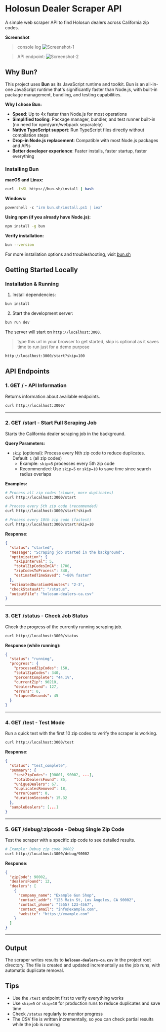 # Holosun Dealer Scraper API

A simple web scraper API to find Holosun dealers across California zip codes.

**Screenshot**

> console log
![Screenshot-1](./public/demo1.png)

>API endpoint:
![Screenshot-2](./public//demo2.png)

## Why Bun?

This project uses **Bun** as its JavaScript runtime and toolkit. Bun is an all-in-one JavaScript runtime that's significantly faster than Node.js, with built-in package management, bundling, and testing capabilities.

**Why I chose Bun:**

- **Speed**: Up to 4x faster than Node.js for most operations
- **Simplified tooling**: Package manager, bundler, and test runner built-in (no need for npm/yarn/webpack separately)
- **Native TypeScript support**: Run TypeScript files directly without compilation steps
- **Drop-in Node.js replacement**: Compatible with most Node.js packages and APIs
- **Better developer experience**: Faster installs, faster startup, faster everything

### Installing Bun

**macOS and Linux:**

```bash
curl -fsSL https://bun.sh/install | bash
```

**Windows:**

```powershell
powershell -c "irm bun.sh/install.ps1 | iex"
```

**Using npm (if you already have Node.js):**

```bash
npm install -g bun
```

**Verify installation:**

```bash
bun --version
```

For more installation options and troubleshooting, visit [bun.sh](https://bun.sh)

## Getting Started Locally

### Installation & Running

1. Install dependencies:

```bash
bun install
```

2. Start the development server:

```bash
bun run dev
```

The server will start on `http://localhost:3000`.

> type this url in your browser to get started, skip is optional as it saves time to run just for a demo purpose
```bash
http://localhost:3000/start?skip=100
```

## API Endpoints

### 1. **GET /** - API Information

Returns information about available endpoints.

```bash
curl http://localhost:3000/
```

---

### 2. **GET /start** - Start Full Scraping Job

Starts the California dealer scraping job in the background.

**Query Parameters:**

- `skip` (optional): Process every Nth zip code to reduce duplicates. Default: `1` (all zip codes)
  - Example: `skip=5` processes every 5th zip code
  - Recommended: Use `skip=5` or `skip=10` to save time since search radius overlaps

**Examples:**

```bash
# Process all zip codes (slower, more duplicates)
curl http://localhost:3000/start

# Process every 5th zip code (recommended)
curl http://localhost:3000/start?skip=5

# Process every 10th zip code (fastest)
curl http://localhost:3000/start?skip=10
```

**Response:**

```json
{
  "status": "started",
  "message": "Scraping job started in the background",
  "optimization": {
    "skipInterval": 5,
    "totalZipCodesInCA": 1700,
    "zipCodesToProcess": 340,
    "estimatedTimeSaved": "~80% faster"
  },
  "estimatedDurationMinutes": "2-3",
  "checkStatusAt": "/status",
  "outputFile": "holosun-dealers-ca.csv"
}
```

---

### 3. **GET /status** - Check Job Status

Check the progress of the currently running scraping job.

```bash
curl http://localhost:3000/status
```

**Response (while running):**

```json
{
  "status": "running",
  "progress": {
    "processedZipCodes": 150,
    "totalZipCodes": 340,
    "percentComplete": "44.1%",
    "currentZip": 90210,
    "dealersFound": 127,
    "errors": 0,
    "elapsedSeconds": 45
  }
}
```

---

### 4. **GET /test** - Test Mode

Run a quick test with the first 10 zip codes to verify the scraper is working.

```bash
curl http://localhost:3000/test
```

**Response:**

```json
{
  "status": "test_complete",
  "summary": {
    "testZipCodes": [90001, 90002, ...],
    "totalDealersFound": 85,
    "uniqueDealers": 67,
    "duplicatesRemoved": 18,
    "errorCount": 0,
    "durationSeconds": 15.32
  },
  "sampleDealers": [...]
}
```

---

### 5. **GET /debug/:zipcode** - Debug Single Zip Code

Test the scraper with a specific zip code to see detailed results.

```bash
# Example: Debug zip code 90002
curl http://localhost:3000/debug/90002
```

**Response:**

```json
{
  "zipCode": 90002,
  "dealersFound": 12,
  "dealers": [
    {
      "company_name": "Example Gun Shop",
      "contact_addr": "123 Main St, Los Angeles, CA 90002",
      "contact_phone": "(555) 123-4567",
      "contact_email": "info@example.com",
      "website": "https://example.com"
    }
  ]
}
```

---

## Output

The scraper writes results to **`holosun-dealers-ca.csv`** in the project root directory. The file is created and updated incrementally as the job runs, with automatic duplicate removal.

## Tips

- Use the `/test` endpoint first to verify everything works
- Use `skip=5` or `skip=10` for production runs to reduce duplicates and save time
- Check `/status` regularly to monitor progress
- The CSV file is written incrementally, so you can check partial results while the job is running

